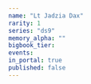 ```yaml
---
name: "Lt Jadzia Dax"
rarity: 1
series: "ds9"
memory_alpha: ""
bigbook_tier:
events:
in_portal: true
published: false
---
```

